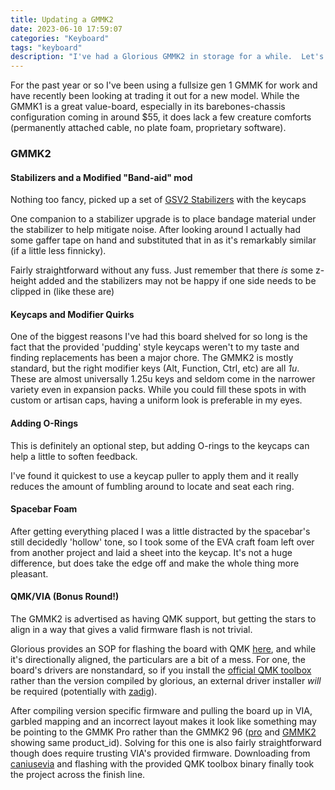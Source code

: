 ```yaml
---
title: Updating a GMMK2
date: 2023-06-10 17:59:07
categories: "Keyboard"
tags: "keyboard"
description: "I've had a Glorious GMMK2 in storage for a while.  Let's do some basic modifications and see how it behaves!"
---
```


For the past year or so I've been using a fullsize gen 1 GMMK for work and have recently been looking at trading it out for a new model.  While the GMMK1 is a great value-board, especially in its barebones-chassis configuration coming in around $55, it does lack a few creature comforts (permanently attached cable, no plate foam, proprietary software).  

<!-- more -->

### GMMK2

#### Stabilizers and a Modified "Band-aid" mod

Nothing too fancy, picked up a set of [GSV2 Stabilizers](https://www.gloriousgaming.com/products/gsv2-stabilizers) with the keycaps

One companion to a stabilizer upgrade is to place bandage material under the stabilizer to help mitigate noise.  After looking around I actually had some gaffer tape on hand and substituted that in as it's remarkably similar (if a little less finnicky).

Fairly straightforward without any fuss.  Just remember that there _is_ some z-height added and the stabilizers may not be happy if one side needs to be clipped in (like these are)

#### Keycaps and Modifier Quirks

One of the biggest reasons I've had this board shelved for so long is the fact that the provided 'pudding' style keycaps weren't to my taste and finding replacements has been a major chore.  The GMMK2 is mostly standard, but the right modifier keys (Alt, Function, Ctrl, etc) are all _1u_.  These are almost universally 1.25u keys and seldom come in the narrower variety even in expansion packs.  While you could fill these spots in with custom or artisan caps,  having a uniform look is preferable in my eyes.  

#### Adding O-Rings

This is definitely an optional step, but adding O-rings to the keycaps can help a little to soften feedback.  

I've found it quickest to use a keycap puller to apply them and it really reduces the amount of fumbling around to locate and seat each ring.

#### Spacebar Foam

After getting everything placed I was a little distracted by the spacebar's still decidedly 'hollow' tone, so I took some of the EVA craft foam left over from another project and laid a sheet into the keycap.  It's not a huge difference, but does take the edge off and make the whole thing more pleasant.


#### QMK/VIA (Bonus Round!)

The GMMK2 is advertised as having QMK support, but getting the stars to align in a way that gives a valid firmware flash is not trivial.

Glorious provides an SOP for flashing the board with QMK [here](https://www.gloriousgaming.com/blogs/guides-resources/gmmk-2-qmk-installation-guide), and while it's directionally aligned, the particulars are a bit of a mess.  For one, the board's drivers are nonstandard, so if you install the [official QMK toolbox](https://github.com/qmk/qmk_toolbox) rather than the version compiled by glorious, an external driver installer _will_ be required (potentially with [zadig](https://zadig.akeo.ie/)).

After compiling version specific firmware and pulling the board up in VIA, garbled mapping and an incorrect layout makes it look like something may be pointing to the GMMK Pro rather than the GMMK2 96 ([pro](https://github.com/GloriousThrall/qmk_firmware/blob/54f1adc5dcd308c66d882d9ef041fc5ecb938ba6/keyboards/gmmk/pro/config.h#L24) and [GMMK2](https://github.com/GloriousThrall/qmk_firmware/blob/54f1adc5dcd308c66d882d9ef041fc5ecb938ba6/keyboards/gmmk/gmmk2/config.h#L28) showing same product_id).  Solving for this one is also fairly straightforward though does require trusting VIA's provided firmware.  Downloading from [caniusevia](https://www.caniusevia.com/docs/download_firmware) and flashing with the provided QMK toolbox binary finally took the project across the finish line.